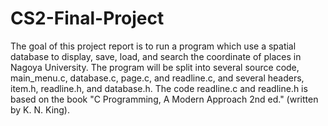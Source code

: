# CS2-Final-Project
The goal of this project report is to run a program which use a spatial database to
display, save, load, and search the coordinate of places in Nagoya University. The program
will be split into several source code, main_menu.c, database.c, page.c, and readline.c, and
several headers, item.h, readline.h, and database.h. The code readline.c and readline.h is
based on the book "C Programming, A Modern Approach 2nd ed." (written by K. N. King).
